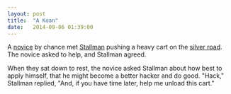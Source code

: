 ```yaml
---
layout: post
title:  "A Koan"
date:   2014-09-06 01:39:00
---
```


A [novice](http://benwr.net) by chance met [Stallman](https://stallman.org/) pushing a heavy cart on the
[silver road](http://www.mbta.com/schedules_and_maps/subway/lines/?route=SILVER).
The novice asked to help, and Stallman agreed.

When they sat down to rest, the novice asked Stallman about how best to apply himself, that he might become
a better hacker and do good. "Hack," Stallman replied, "And, if you have time later, help me unload this cart."
